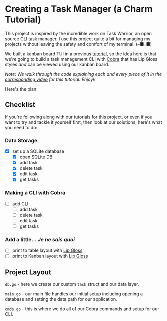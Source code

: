 # Creating a Task Manager (a Charm Tutorial)

This project is inspired by the incredible work on Task Warrior, an open source
CLI task manager. I use this project quite a bit for managing my projects
without leaving the safety and comfort of my terminal. (⌐■_■)

We built a kanban board TUI in a previous [tutorial][kanban-video], so the
idea here is that we're going to build a task management CLI with [Cobra][cobra] that has Lip Gloss
styles *and* can be viewed using our kanban board.

*Note: We walk through the code explaining each and every piece of it in the
[corresponding video](https://youtu.be/yiFhQGJeRJk) for this tutorial. Enjoy!!*

Here's the plan:

## Checklist

If you're following along with our tutorials for this project, or even if you
want to try and tackle it yourself first, then look at our solutions, here's
what you need to do:

### Data Storage
- [x] set up a SQLite database
    - [x] open SQLite DB
    - [x] add task
    - [x] delete task
    - [x] edit task
    - [x] get tasks

### Making a CLI with Cobra
- [ ] add CLI
    - [ ] add task
    - [ ] delete task
    - [ ] edit task
    - [ ] get tasks

### Add a little... *Je ne sais quoi*
- [ ] print to table layout with [Lip Gloss][lipgloss]
- [ ] print to Kanban layout with [Lip Gloss][lipgloss]

## Project Layout

`db.go` - here we create our custom `task` struct and our data layer.

`main.go` - our main file handles our initial setup including opening a
database and setting the data path for our application.

`cmds.go` - this is where we do all of our Cobra commands and setup for our
CLI.

[lipgloss]: https://github.com/charmbracelet/lipgloss
[charm]: https://github.com/charmbracelet/charm
[cobra]: https://github.com/spf13/cobra
[kanban-video]: https://www.youtube.com/watch?v=ZA93qgdLUzM&list=PLLLtqOZfy0pcFoSIeGXO-SOaP9qLqd_H6
